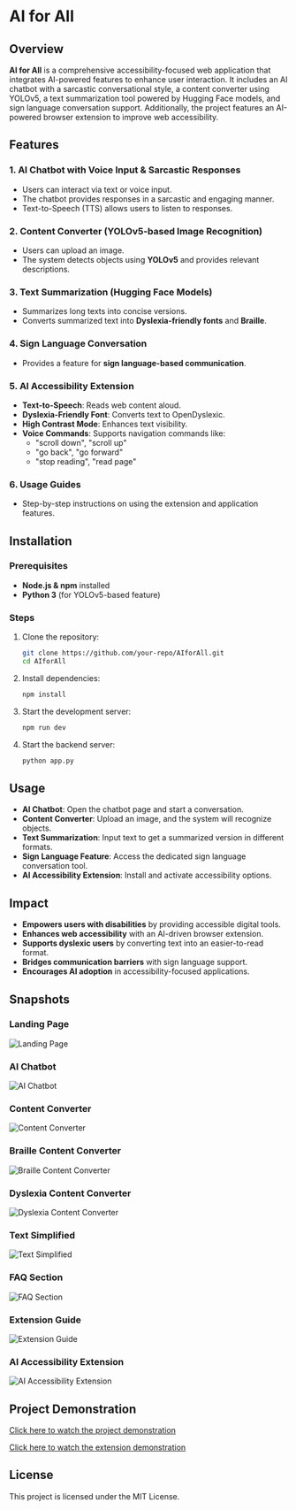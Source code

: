 # AI for All

## Overview
**AI for All** is a comprehensive accessibility-focused web application that integrates AI-powered features to enhance user interaction. It includes an AI chatbot with a sarcastic conversational style, a content converter using YOLOv5, a text summarization tool powered by Hugging Face models, and sign language conversation support. Additionally, the project features an AI-powered browser extension to improve web accessibility.

## Features

### 1. AI Chatbot with Voice Input & Sarcastic Responses
- Users can interact via text or voice input.
- The chatbot provides responses in a sarcastic and engaging manner.
- Text-to-Speech (TTS) allows users to listen to responses.

### 2. Content Converter (YOLOv5-based Image Recognition)
- Users can upload an image.
- The system detects objects using **YOLOv5** and provides relevant descriptions.

### 3. Text Summarization (Hugging Face Models)
- Summarizes long texts into concise versions.
- Converts summarized text into **Dyslexia-friendly fonts** and **Braille**.

### 4. Sign Language Conversation
- Provides a feature for **sign language-based communication**.

### 5. AI Accessibility Extension
- **Text-to-Speech**: Reads web content aloud.
- **Dyslexia-Friendly Font**: Converts text to OpenDyslexic.
- **High Contrast Mode**: Enhances text visibility.
- **Voice Commands**: Supports navigation commands like:
  - "scroll down", "scroll up"
  - "go back", "go forward"
  - "stop reading", "read page"

### 6. Usage Guides
- Step-by-step instructions on using the extension and application features.

## Installation
### Prerequisites
- **Node.js & npm** installed
- **Python 3** (for YOLOv5-based feature)

### Steps
1. Clone the repository:
   ```sh
   git clone https://github.com/your-repo/AIforAll.git
   cd AIforAll
   ```
2. Install dependencies:
   ```sh
   npm install
   ```
3. Start the development server:
   ```sh
   npm run dev
   ```
4. Start the backend server:
   ```sh
   python app.py
   ```

## Usage
- **AI Chatbot**: Open the chatbot page and start a conversation.
- **Content Converter**: Upload an image, and the system will recognize objects.
- **Text Summarization**: Input text to get a summarized version in different formats.
- **Sign Language Feature**: Access the dedicated sign language conversation tool.
- **AI Accessibility Extension**: Install and activate accessibility options.

## Impact
- **Empowers users with disabilities** by providing accessible digital tools.
- **Enhances web accessibility** with an AI-driven browser extension.
- **Supports dyslexic users** by converting text into an easier-to-read format.
- **Bridges communication barriers** with sign language support.
- **Encourages AI adoption** in accessibility-focused applications.

## Snapshots

### Landing Page
![Landing Page](public/Snapshots/AI4all%20img-1.jpg)

### AI Chatbot
![AI Chatbot](public/Snapshots/AI4all%20img-3.jpg)

### Content Converter
![Content Converter](public/Snapshots/AI4all%20img-4.jpg)

### Braille Content Converter
![Braille Content Converter](public/Snapshots/AI4all%20img-5.jpg)

### Dyslexia Content Converter
![Dyslexia Content Converter](public/Snapshots/AI4all%20img-6.jpg)

### Text Simplified
![Text Simplified](public/Snapshots/AI4all%20img-7.jpg)

### FAQ Section
![FAQ Section](public/Snapshots/AI4all%20img-8.jpg)

### Extension Guide
![Extension Guide](public/Snapshots/AI4all%20img-10.jpg)

### AI Accessibility Extension
![AI Accessibility Extension](public/Snapshots/Extension-img.jpg)

## Project Demonstration

[Click here to watch the project demonstration](https://drive.google.com/file/d/1EAaTPshUfwZ9HkKoBM2DcmHU0t4PXAW5/view?usp=drive_link)

[Click here to watch the extension demonstration](https://drive.google.com/file/d/1UXOXsUuAcB4EixPuvxQocFDyWj2c2LkL/view?usp=drive_link)

## License
This project is licensed under the MIT License.
